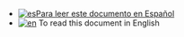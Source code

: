 * [![es](https://img.shields.io/badge/lang-es-green.svg)Para leer este documento en Español](README-es.md) 
* [![en](https://img.shields.io/badge/lang-en-green.svg)](README-en.md) To read this document in English
